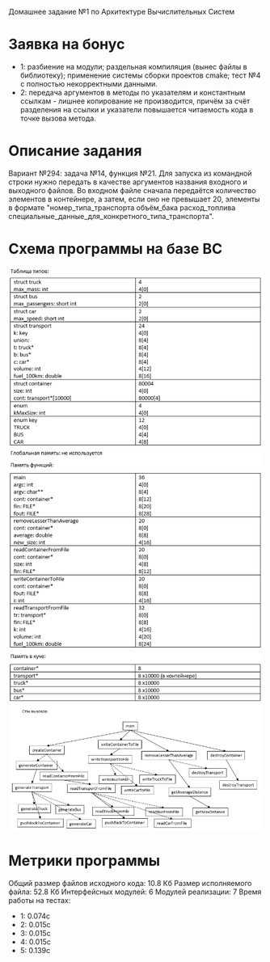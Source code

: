 Домашнее задание №1 по Архитектуре Вычислительных Систем

# Заявка на бонус
- 1: разбиение на модули; раздельная компиляция (вынес файлы в библиотеку); применение системы сборки проектов cmake; тест №4 с полностью некорректными данными.
- 2: передача аргументов в методы по указателям и константным ссылкам - лишнее копирование не производится, причём за счёт разделения на ссылки и указатели повышается читаемость кода в точке вызова метода.

# Описание задания
Вариант №294: задача №14, функция №21. Для запуска из командной строки нужно передать в качестве аргументов названия входного и выходного файлов. Во входном файле сначала передаётся количество элементов в контейнере, а затем, если оно не превышает 20, элементы в формате "номер_типа_транспорта объём_бака расход_топлива специальные_данные_для_конкретного_типа_транспорта".

# Схема программы на базе ВС
![](./img/type_table.png)
![](./img/function_memory.png)
![](./img/heap_memory.png)
![](./img/call_stack.png)

# Метрики программы
Общий размер файлов исходного кода: 10.8 Кб
Размер исполняемого файла: 52.8 Кб
Интерфейсных модулей: 6
Модулей реализации: 7
Время работы на тестах:
- 1: 0.074с
- 2: 0.015с
- 3: 0.015с
- 4: 0.015с
- 5: 0.139с
